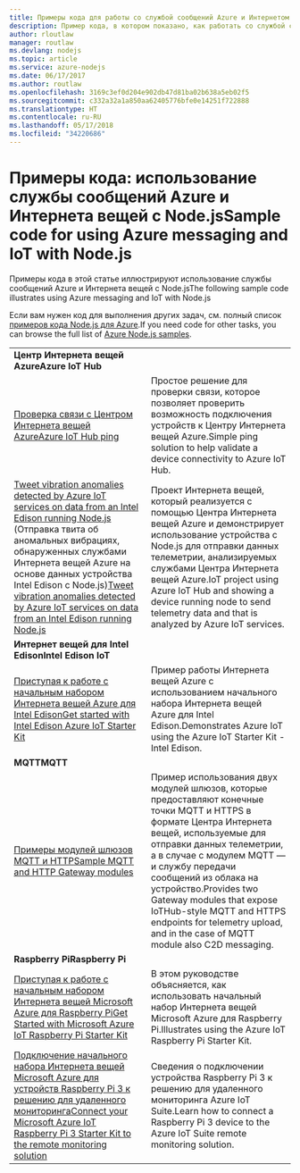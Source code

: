 ```yaml
---
title: Примеры кода для работы со службой сообщений Azure и Интернетом вещей с помощью Node.js
description: Пример кода, в котором показано, как работать со службой сообщений Azure и Интернетом вещей с помощью Node.js.
author: rloutlaw
manager: routlaw
ms.devlang: nodejs
ms.topic: article
ms.service: azure-nodejs
ms.date: 06/17/2017
ms.author: routlaw
ms.openlocfilehash: 3169c3ef0d204e902db47d81ba02b638a5eb02f5
ms.sourcegitcommit: c332a32a1a850aa62405776bfe0e14251f722888
ms.translationtype: HT
ms.contentlocale: ru-RU
ms.lasthandoff: 05/17/2018
ms.locfileid: "34220686"
---
```

# <a name="sample-code-for-using-azure-messaging-and-iot-with-nodejs"></a><span data-ttu-id="414f5-103">Примеры кода: использование службы сообщений Azure и Интернета вещей с Node.js</span><span class="sxs-lookup"><span data-stu-id="414f5-103">Sample code for using Azure messaging and IoT with Node.js</span></span>

<span data-ttu-id="414f5-104">Примеры кода в этой статье иллюстрируют использование службы сообщений Azure и Интернета вещей с Node.js</span><span class="sxs-lookup"><span data-stu-id="414f5-104">The following sample code illustrates using Azure messaging and IoT with Node.js</span></span>

<span data-ttu-id="414f5-105">Если вам нужен код для выполнения других задач, см. полный список [примеров кода Node.js для Azure](https://azure.microsoft.com/resources/samples/?term=nodejs).</span><span class="sxs-lookup"><span data-stu-id="414f5-105">If you need code for other tasks, you can browse the full list of [Azure Node.js samples](https://azure.microsoft.com/resources/samples/?term=nodejs).</span></span>

| | |
|---|---|
| <span data-ttu-id="414f5-106">**Центр Интернета вещей Azure**</span><span class="sxs-lookup"><span data-stu-id="414f5-106">**Azure IoT Hub**</span></span> ||
| [<span data-ttu-id="414f5-107">Проверка связи с Центром Интернета вещей Azure</span><span class="sxs-lookup"><span data-stu-id="414f5-107">Azure IoT Hub ping</span></span>](https://github.com/Azure-Samples/iot-hub-node-ping) | <span data-ttu-id="414f5-108">Простое решение для проверки связи, которое позволяет проверить возможность подключения устройств к Центру Интернета вещей Azure.</span><span class="sxs-lookup"><span data-stu-id="414f5-108">Simple ping solution to help validate a device connectivity to Azure IoT Hub.</span></span> |
| <span data-ttu-id="414f5-109">[Tweet vibration anomalies detected by Azure IoT services on data from an Intel Edison running Node.js](https://azure.microsoft.com/resources/samples/iot-hub-nodejs-intel-edison-vibration-anomaly-detection/) (Отправка твита об аномальных вибрациях, обнаруженных службами Интернета вещей Azure на основе данных устройства Intel Edison с Node.js)</span><span class="sxs-lookup"><span data-stu-id="414f5-109">[Tweet vibration anomalies detected by Azure IoT services on data from an Intel Edison running Node.js](https://azure.microsoft.com/resources/samples/iot-hub-nodejs-intel-edison-vibration-anomaly-detection/)</span></span> | <span data-ttu-id="414f5-110">Проект Интернета вещей, который реализуется с помощью Центра Интернета вещей Azure и демонстрирует использование устройства с Node.js для отправки данных телеметрии, анализируемых службами Центра Интернета вещей Azure.</span><span class="sxs-lookup"><span data-stu-id="414f5-110">IoT project using Azure IoT Hub and showing a device running node to send telemetry data and that is analyzed by Azure IoT services.</span></span> |
| <span data-ttu-id="414f5-111">**Интернет вещей для Intel Edison**</span><span class="sxs-lookup"><span data-stu-id="414f5-111">**Intel Edison IoT**</span></span> ||
| [<span data-ttu-id="414f5-112">Приступая к работе с начальным набором Интернета вещей Azure для Intel Edison</span><span class="sxs-lookup"><span data-stu-id="414f5-112">Get started with Intel Edison Azure IoT Starter Kit</span></span>](https://github.com/Azure-Samples/iot-hub-node-intel-edison-getstartedkit) | <span data-ttu-id="414f5-113">Пример работы Интернета вещей Azure с использованием начального набора Интернета вещей Azure для Intel Edison.</span><span class="sxs-lookup"><span data-stu-id="414f5-113">Demonstrates Azure IoT using the Azure IoT Starter Kit - Intel Edison.</span></span> |
| <span data-ttu-id="414f5-114">**MQTT**</span><span class="sxs-lookup"><span data-stu-id="414f5-114">**MQTT**</span></span> ||
| [<span data-ttu-id="414f5-115">Примеры модулей шлюзов MQTT и HTTP</span><span class="sxs-lookup"><span data-stu-id="414f5-115">Sample MQTT and HTTP Gateway modules</span></span>](https://github.com/Azure-Samples/iot-gateway-mqtt-http) | <span data-ttu-id="414f5-116">Пример использования двух модулей шлюзов, которые предоставляют конечные точки MQTT и HTTPS в формате Центра Интернета вещей, используемые для отправки данных телеметрии, а в случае с модулем MQTT — и службу передачи сообщений из облака на устройство.</span><span class="sxs-lookup"><span data-stu-id="414f5-116">Provides two Gateway modules that expose IoTHub-style MQTT and HTTPS endpoints for telemetry upload, and in the case of MQTT module also C2D messaging.</span></span> |
| <span data-ttu-id="414f5-117">**Raspberry Pi**</span><span class="sxs-lookup"><span data-stu-id="414f5-117">**Raspberry Pi**</span></span> ||
| [<span data-ttu-id="414f5-118">Приступая к работе с начальным набором Интернета вещей Microsoft Azure для Raspberry Pi</span><span class="sxs-lookup"><span data-stu-id="414f5-118">Get Started with Microsoft Azure IoT Raspberry Pi Starter Kit</span></span>](https://github.com/Azure-Samples/iot-hub-node-raspberrypi-getting-started) | <span data-ttu-id="414f5-119">В этом руководстве объясняется, как использовать начальный набор Интернета вещей Microsoft Azure для Raspberry Pi.</span><span class="sxs-lookup"><span data-stu-id="414f5-119">Illustrates using the Azure IoT Raspberry Pi Starter Kit.</span></span> |
| [<span data-ttu-id="414f5-120">Подключение начального набора Интернета вещей Microsoft Azure для устройств Raspberry Pi 3 к решению для удаленного мониторинга</span><span class="sxs-lookup"><span data-stu-id="414f5-120">Connect your Microsoft Azure IoT Raspberry Pi 3 Starter Kit to the remote monitoring solution</span></span>](https://azure.microsoft.com/resources/samples/iot-remote-monitoring-node-raspberrypi-getstartedkit/) | <span data-ttu-id="414f5-121">Сведения о подключении устройства Raspberry Pi 3 к решению для удаленного мониторинга Azure IoT Suite.</span><span class="sxs-lookup"><span data-stu-id="414f5-121">Learn how to connect a Raspberry Pi 3 device to the Azure IoT Suite remote monitoring solution.</span></span> |
